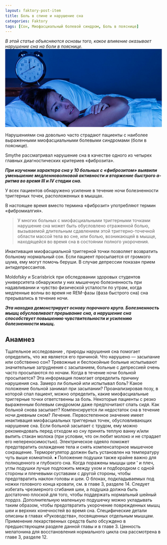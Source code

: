 ```yaml
---
layout: faktory-post-item
title: Боль в спине и нарушение сна
categories: Faktory
tags: [Сон, Миофасциальный болевой синдром, Боль в пояснице]
---
```


*В этой статье объясняются основы того, какое влияение оказывает нарушение сна на боли в пояснице.*
![факторы](/images/factory/other/son.jpg)


Нарушениями сна довольно часто страдают пациенты с наиболее выраженными миофасциальными болевыми синдромами (боли в пояснице). 

Smythe рассматривал нарушение сна в качестве одного из четырех главных диагностических критериев «фиброзита». 

***При изучении характера сна  у 10 больных с «фиброзитом» выявили уменьшение медленноволновой активности и вторжение быстрого a-ритма во время III и IV стадии сна.*** 

У всех пациентов обнаружено усиление в течение ночи болезненности триггерных точек, расположенных в мышцах. 

В настоящее время вместо термина «фиброзит» употребляют термин «фибромиалгия».

> У многих больных с миофасциальными триггерными точками нарушение сна может быть обусловлено отраженной болью, вызываемой длительным сдавлением этой триггерно-точечной области массой тела во сне, или болью, возникающей в мышце, находящейся во время сна в состоянии полного укорочения.

 Инактивация миофасциальной триггерной точки позволяет возвратить больному нормальный сон. Если пациент просыпается от громкого шума, ему могут помочь беруши. В случае депрессии показан прием антидепрессантов.
 
Moldofsky и Scarisbrick  при обследовании здоровых студентов университета обнаружили у них мышечную болезненность при надавливании и чувство физической усталости по утрам, когда медленные волны во время не REM-фазы (фаза быстрого сна) сна прерывались в течение ночи. 

***Эта находка демонстрирует основу порочного круга. Болезненность мышц обусловливает прерывание сна, а нарушение сна способствует повышению чувствительности и усилению болезненности мышц.***

## Анамнез

Тщательное исследование , природы нарушения сна помогает определить, что же является его причиной. Что нарушено — засыпание или собственно сон? Тревожные и беспокойные больные испытывают значительные затруднения с засыпанием, больные с депрессией очень часто просыпаются по ночам. Когда в течение ночи больной просыпается? Эта информация помогает определить причину нарушения сна. Замерз ли больной или испытывал боль? Какое положение больной занимал при засыпании? Проанализировав позу, в которой спал пациент, можно определить, какие миофасциальные триггерные точки ответственны за боль. Некоторые пациенты с резко выраженным болевым синдромом даже предпочитают спать сидя. Как больной снова засыпает? Компенсируется ли недостаток сна в течение ночи дневным сном?
Лечение. Первостепенное значение имеет инактивация миофасциальных триггерных точек, обусловливающих нарушение сна. Если больной засыпает с трудом, ему можно рекомендовать перед отходом ко сну принять теплую ванну и/или выпить стакан молока (при условии, что он любит молоко и не страдает его непереносимостью).
Электрическое одеяло поможет предотвратить охлаждение тела и снять компенсаторное мышечное сокращение. Терморегулятор должен быть установлен на температуру чуть выше комнатной.
♦ Положение подушки также крайне важно для полноценного и глубокого сна. Когда поражены мышцы шеи ' и плеч, углы подушки лучше подложить между ухом и подбородком с одной стороны и плечевыми суставами с другой стороны, чтобы предотвратить наклон головы и шеи. О блоках, подкладываемых под ножки головного конца кровати, см. в главе 3, разделе 14. Следует избегать чрезмерного сгибания шеи, а подушка должна быть достаточно плоской для того, чтобы поддержать нормальный
шейный лордоз. Дополнительную маленькую подушечку можно укладывать таким образом, чтобы предотвратить укорочение поврежденных мышц шеи и верхних конечностей во время сна. Специфические детали описаны в главах «Руководства», посвященных отдельным мышцам.
Применение лекарственных средств было обсуждено в предшествующем разделе данной главы и в главе 3. Ценность мелатонина для восстановления нормального цикла сна рассмотрена в главе 3, разделе 12.
